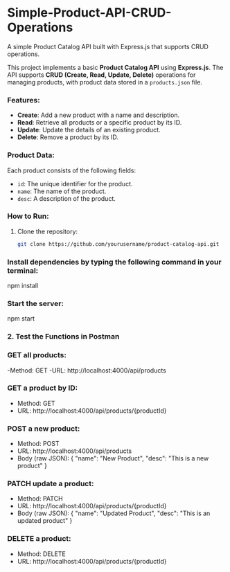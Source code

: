 # Simple-Product-API-CRUD-Operations
 A simple Product Catalog API built with Express.js that supports CRUD operations.

This project implements a basic **Product Catalog API** using **Express.js**. 
The API supports **CRUD (Create, Read, Update, Delete)** operations for managing products, with product data stored in a `products.json` file.

### Features:
- **Create**: Add a new product with a name and description.
- **Read**: Retrieve all products or a specific product by its ID.
- **Update**: Update the details of an existing product.
- **Delete**: Remove a product by its ID.

### Product Data:
Each product consists of the following fields:
- `id`: The unique identifier for the product.
- `name`: The name of the product.
- `desc`: A description of the product.

### How to Run:
1. Clone the repository:
   ```bash
   git clone https://github.com/yourusername/product-catalog-api.git
   
### Install dependencies by typing the following command in your terminal:
npm install

### Start the server:
npm start

### 2. Test the Functions in Postman

### GET all products:
-Method: GET
-URL: http://localhost:4000/api/products

### GET a product by ID:
- Method: GET
- URL: http://localhost:4000/api/products/{productId}
  
### POST a new product:
- Method: POST
- URL: http://localhost:4000/api/products
- Body (raw JSON):
   {
     "name": "New Product",
     "desc": "This is a new product"
   }
  
### PATCH update a product:
- Method: PATCH
- URL: http://localhost:4000/api/products/{productId}
- Body (raw JSON):
    {
      "name": "Updated Product",
      "desc": "This is an updated product"
    }
### DELETE a product:
- Method: DELETE
- URL: http://localhost:4000/api/products/{productId}
